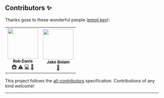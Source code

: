 
## Contributors ✨

Thanks goes to these wonderful people ([emoji key](https://allcontributors.org/docs/en/emoji-key)):

<!-- ALL-CONTRIBUTORS-LIST:START - Do not remove or modify this section -->
<!-- prettier-ignore-start -->
<!-- markdownlint-disable -->
<table>
  <tr>
    <td align="center"><a href="https://www.pahimar.dev/"><img src="https://avatars2.githubusercontent.com/u/1450090?v=4" width="100px;" alt=""/><br /><sub><b>Rob Davis</b></sub></a><br /><a href="#infra-pahimar" title="Infrastructure (Hosting, Build-Tools, etc)">🚇</a> <a href="https://github.com/pahimar/.github/commits?author=pahimar" title="Tests">⚠️</a> <a href="https://github.com/pahimar/.github/commits?author=pahimar" title="Code">💻</a> <a href="#projectManagement-pahimar" title="Project Management">📆</a></td>
    <td align="center"><a href="https://jakebolam.com"><img src="https://avatars2.githubusercontent.com/u/3534236?v=4" width="100px;" alt=""/><br /><sub><b>Jake Bolam</b></sub></a><br /><a href="#projectManagement-jakebolam" title="Project Management">📆</a></td>
  </tr>
</table>

<!-- markdownlint-enable -->
<!-- prettier-ignore-end -->
<!-- ALL-CONTRIBUTORS-LIST:END -->

This project follows the [all-contributors](https://github.com/all-contributors/all-contributors) specification. Contributions of any kind welcome!

* * *
